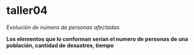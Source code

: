 # taller04

_Evolución de número de personas afectadas_

**Los elementos que lo conforman serían el numero de personas de una población, 
cantidad de desastres, tiempo**